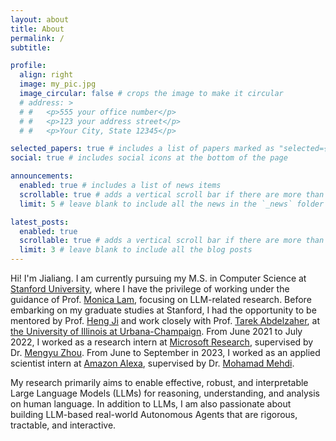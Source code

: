 ```yaml
---
layout: about
title: About
permalink: /
subtitle: 

profile:
  align: right
  image: my_pic.jpg
  image_circular: false # crops the image to make it circular
  # address: >
  # #   <p>555 your office number</p>
  # #   <p>123 your address street</p>
  # #   <p>Your City, State 12345</p>

selected_papers: true # includes a list of papers marked as "selected={true}"
social: true # includes social icons at the bottom of the page

announcements:
  enabled: true # includes a list of news items
  scrollable: true # adds a vertical scroll bar if there are more than 3 news items
  limit: 5 # leave blank to include all the news in the `_news` folder

latest_posts:
  enabled: true
  scrollable: true # adds a vertical scroll bar if there are more than 3 new posts items
  limit: 3 # leave blank to include all the blog posts
---
```


Hi! I'm Jialiang. I am currently pursuing my M.S. in Computer Science at [Stanford University](https://cs.stanford.edu/), where I have the privilege of working under the guidance of Prof. [Monica Lam](https://suif.stanford.edu/~lam/), focusing on LLM-related research. Before embarking on my graduate studies at Stanford, I had the opportunity to be mentored by Prof. [Heng Ji](http://blender.cs.illinois.edu/hengji.html) and work closely with Prof. [Tarek Abdelzaher](https://abdelzaher.cs.illinois.edu/), at [the University of Illinois at Urbana-Champaign](https://illinois.edu/). From June 2021 to July 2022, I worked as a research intern at [Microsoft Research](https://www.microsoft.com/en-us/research/lab/microsoft-research-asia/), supervised by Dr. [Mengyu Zhou](https://www.microsoft.com/en-us/research/people/mezho/). From June to September in 2023, I worked as an applied scientist intern at [Amazon Alexa](https://www.amazon.jobs/en/business_categories/alexa-and-amazon-devices), supervised by Dr. [Mohamad Mehdi](https://www.linkedin.com/in/mehdimohamad/).

My research primarily aims to enable effective, robust, and interpretable Large Language Models (LLMs) for reasoning, understanding, and analysis on human language. In addition to LLMs, I am also passionate about building LLM-based real-world Autonomous Agents that are rigorous, tractable, and interactive.
